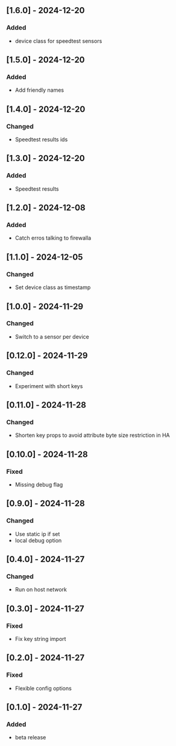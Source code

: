 ## [1.6.0] - 2024-12-20

### Added

- device class for speedtest sensors

## [1.5.0] - 2024-12-20

### Added

- Add friendly names

## [1.4.0] - 2024-12-20

### Changed

- Speedtest results ids

## [1.3.0] - 2024-12-20

### Added

- Speedtest results

## [1.2.0] - 2024-12-08

### Added

- Catch erros talking to firewalla

## [1.1.0] - 2024-12-05

### Changed

- Set device class as timestamp

## [1.0.0] - 2024-11-29

### Changed

- Switch to a sensor per device

## [0.12.0] - 2024-11-29

### Changed

- Experiment with short keys

## [0.11.0] - 2024-11-28

### Changed

- Shorten key props to avoid attribute byte size restriction in HA

## [0.10.0] - 2024-11-28

### Fixed

- Missing debug flag

## [0.9.0] - 2024-11-28

### Changed

- Use static ip if set
- local debug option

## [0.4.0] - 2024-11-27

### Changed

- Run on host network

## [0.3.0] - 2024-11-27

### Fixed

- Fix key string import

## [0.2.0] - 2024-11-27

### Fixed

- Flexible config options

## [0.1.0] - 2024-11-27

### Added

- beta release
